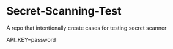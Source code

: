 # Secret-Scanning-Test
A repo that intentionally create cases for testing secret scanner



API_KEY=password

